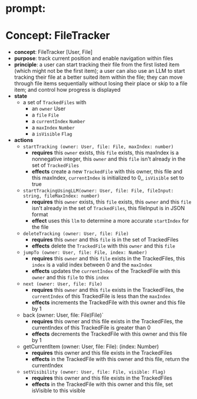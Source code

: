 # prompt:
# Concept: FileTracker

*   **concept**: FileTracker \[User, File]
*   **purpose**: track current position and enable navigation within files
*   **principle**: a user can start tracking their file from the first listed item (which might not be the first item); a user can also use an LLM to start tracking their file at a better suited item within the file; they can move through file items sequentially without losing their place or skip to a file item; and control how progress is displayed
*   **state**
    *   a set of `TrackedFiles` with
	    * an `owner` User
        *   a `file` `File`
        *   a `currentIndex` `Number`
        *   a `maxIndex` `Number`
        *   a `isVisible` `Flag`
*   **actions**
    *   `startTracking (owner: User, file: File, maxIndex: number)`
        *   **requires** this `owner` exists, this `file` exists, this maxIndex is a nonnegative integer, this `owner` and this `file` isn't already in the set of `TrackedFiles`
        *   **effects** create a new `TrackedFile` with this owner, this file and this maxIndex, `currentIndex` is initialized to 0,, `isVisible` set to true
    * `startTrackingUsingLLM(owner: User, file: File, fileInput: string, fileMaxIndex: number)`
	    * **requires** this `owner` exists, this `file` exists, this `owner` and this `file` isn't already in the set of `TrackedFiles`, this fileInput is in JSON format
	    * **effect** uses this `llm` to determine a more accurate `startIndex` for the file
    *   `deleteTracking (owner: User, file: File)`
        *   **requires** this `owner` and this `file` is in the set of TrackedFiles
        *   **effects** delete the `TrackedFile` with this `owner` and this `file`
    *   `jumpTo (owner: User, file: File, index: Number)`
        *   **requires** this `owner` and this `file` exists in the TrackedFiles, this `index` is a valid index between 0 and the `maxIndex`
        *   **effects** updates the `currentIndex` of the TrackedFile with this `owner` and this `file` to this `index`
    *   `next (owner: User, file: File)`
        *   **requires** this `owner` and this `file` exists in the TrackedFiles, the `currentIndex` of this TrackedFile is less than the `maxIndex`
        *   **effects** increments the TrackedFile with this owner and this file by 1
    *   back (owner: User, file: File)File)`
        *   **requires** this owner and this file exists in the TrackedFiles, the currentIndex of this TrackedFile is greater than 0
        *   **effects** decrements the TrackedFile with this owner and this file by 1
    *   getCurrentItem (owner: User, file: File): (index: Number)
	    * **requires** this owner and this file exists in the TrackedFiles
        *   **effects** in the TrackedFile with this owner and this file, return the currentIndex
    *   `setVisibility (owner: User, file: File, visible: Flag)`
        *   **requires** this owner and this file exists in the TrackedFiles
        *   **effects** in the TrackedFile with this owner and this file, set isVisible to this visible
